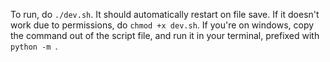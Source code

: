 To run, do `./dev.sh`. It should automatically restart on file save.
If it doesn't work due to permissions, do `chmod +x dev.sh`.
If you're on windows, copy the command out of the script file, and run it in your terminal, prefixed with `python -m `.
